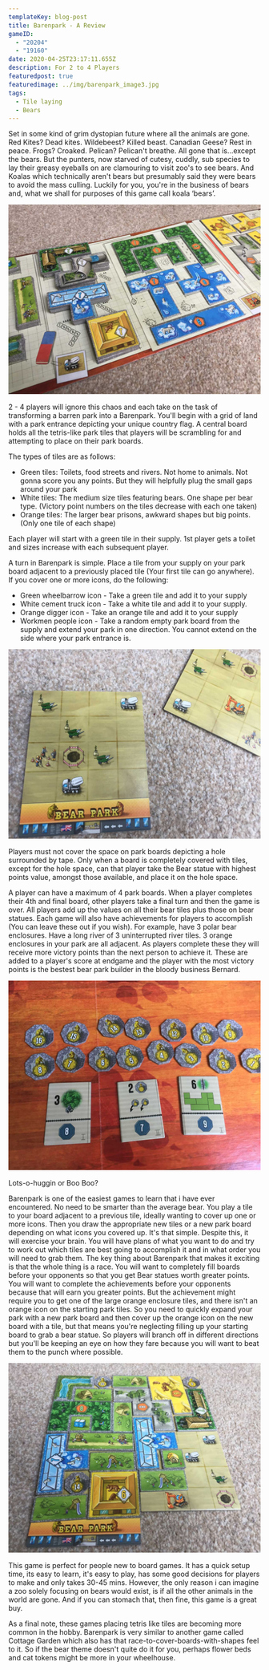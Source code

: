 ```yaml
---
templateKey: blog-post
title: Barenpark - A Review
gameID:
  - "20204"
  - "19160"
date: 2020-04-25T23:17:11.655Z
description: For 2 to 4 Players
featuredpost: true
featuredimage: ../img/barenpark_image3.jpg
tags:
  - Tile laying
  - Bears
---
```


Set in some kind of grim dystopian future where all the animals are gone. Red Kites? Dead kites. Wildebeest? Killed beast. Canadian Geese? Rest in peace. Frogs? Croaked. Pelican? Pelican't breathe. All gone that is...except the bears. But the punters, now starved of cutesy, cuddly, sub species to lay their greasy eyeballs on are clamouring to visit zoo's to see bears. And Koalas which technically aren't bears but presumably said they were bears to avoid the mass culling. Luckily for you, you're in the business of bears and, what we shall for purposes of this game call koala ‘bears’.

![](../img/barenpark_image1.jpg)

2 - 4 players will ignore this chaos and each take on the task of transforming a barren park into a Barenpark. You'll begin with a grid of land with a park entrance depicting your unique country flag. A central board holds all the tetris-like park tiles that players will be scrambling for and attempting to place on their park boards.

The types of tiles are as follows:

- Green tiles: Toilets, food streets and rivers. Not home to animals. Not gonna score you any points. But they will helpfully plug the small gaps around your park
- White tiles: The medium size tiles featuring bears. One shape per bear type. (Victory point numbers on the tiles decrease with each one taken)
- Orange tiles: The larger bear prisons, awkward shapes but big points. (Only one tile of each shape)

Each player will start with a green tile in their supply. 1st player gets a toilet and sizes increase with each subsequent player.

A turn in Barenpark is simple. Place a tile from your supply on your park board adjacent to a previously placed tile (Your first tile can go anywhere). If you cover one or more icons, do the following:

- Green wheelbarrow icon - Take a green tile and add it to your supply
- White cement truck icon - Take a white tile and add it to your supply.
- Orange digger icon - Take an orange tile and add it to your supply
- Workmen people icon - Take a random empty park board from the supply and extend your park in one direction. You cannot extend on the side where your park entrance is.

![](../img/barenpark_image2.jpg)

Players must not cover the space on park boards depicting a hole surrounded by tape. Only when a board is completely covered with tiles, except for the hole space, can that player take the Bear statue with highest points value, amongst those available, and place it on the hole space.

A player can have a maximum of 4 park boards. When a player completes their 4th and final board, other players take a final turn and then the game is over. All players add up the values on all their bear tiles plus those on bear statues. Each game will also have achievements for players to accomplish (You can leave these out if you wish). For example, have 3 polar bear enclosures. Have a long river of 3 uninterrupted river tiles. 3 orange enclosures in your park are all adjacent. As players complete these they will receive more victory points than the next person to achieve it. These are added to a player's score at endgame and the player with the most victory points is the bestest bear park builder in the bloody business Bernard.

![Bear Statues depicting points and example scoring tiles](../img/barenpark_image5.jpg)

Lots-o-huggin or Boo Boo?

Barenpark is one of the easiest games to learn that i have ever encountered. No need to be smarter than the average bear. You play a tile to your board adjacent to a previous tile, ideally wanting to cover up one or more icons. Then you draw the appropriate new tiles or a new park board depending on what icons you covered up. It's that simple. Despite this, it will exercise your brain. You will have plans of what you want to do and try to work out which tiles are best going to accomplish it and in what order you will need to grab them. The key thing about Barenpark that makes it exciting is that the whole thing is a race. You will want to completely fill boards before your opponents so that you get Bear statues worth greater points. You will want to complete the achievements before your opponents because that will earn you greater points. But the achievement might require you to get one of the large orange enclosure tiles, and there isn't an orange icon on the starting park tiles. So you need to quickly expand your park with a new park board and then cover up the orange icon on the new board with a tile, but that means you're neglecting filling up your starting board to grab a bear statue. So players will branch off in different directions but you'll be keeping an eye on how they fare because you will want to beat them to the punch where possible.

![](../img/barenpark_image4.jpg)

This game is perfect for people new to board games. It has a quick setup time, its easy to learn, it's easy to play, has some good decisions for players to make and only takes 30-45 mins. However, the only reason i can imagine a zoo solely focusing on bears would exist, is if all the other animals in the world are gone. And if you can stomach that, then fine, this game is a great buy.

As a final note, these games placing tetris like tiles are becoming more common in the hobby. Barenpark is very similar to another game called Cottage Garden which also has that race-to-cover-boards-with-shapes feel to it. So if the bear theme doesn't quite do it for you, perhaps flower beds and cat tokens might be more in your wheelhouse.
